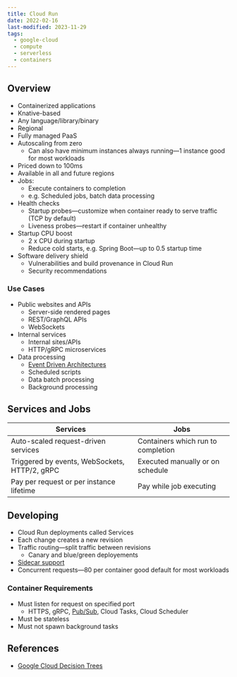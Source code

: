 ```yaml
---
title: Cloud Run
date: 2022-02-16
last-modified: 2023-11-29
tags:
  - google-cloud
  - compute
  - serverless
  - containers
---
```


## Overview

- Containerized applications
- Knative-based
- Any language/library/binary
- Regional
- Fully managed PaaS
- Autoscaling from zero
	- Can also have minimum instances always running—1 instance good for most workloads
- Priced down to 100ms
- Available in all and future regions
- Jobs:
	- Execute containers to completion
	- e.g. Scheduled jobs, batch data processing
- Health checks
	- Startup probes—customize when container ready to serve traffic (TCP by default)
	- Liveness probes—restart if container unhealthy
- Startup CPU boost
	- 2 x CPU during startup
	- Reduce cold starts, e.g. Spring Boot—up to 0.5 startup time
- Software delivery shield
	- Vulnerabilities and build provenance in Cloud Run
	- Security recommendations

### Use Cases

- Public websites and APIs
	- Server-side rendered pages
	- REST/GraphQL APIs
	- WebSockets
- Internal services
	- Internal sites/APIs
	- HTTP/gRPC microservices
- Data processing
	- [Event Driven Architectures](notes/Event%20Driven%20Architecture.md)
	- Scheduled scripts
	- Data batch processing
	- Background processing

## Services and Jobs

| Services                                      | Jobs                               |
| --------------------------------------------- | ---------------------------------- |
| Auto-scaled request-driven services           | Containers which run to completion |
| Triggered by events, WebSockets, HTTP/2, gRPC | Executed manually or on schedule   |
| Pay per request or per instance lifetime      | Pay while job executing            |

## Developing

- Cloud Run deployments called Services
- Each change creates a new revision
- Traffic routing—split traffic between revisions
	- Canary and blue/green deployements
- [Sidecar support](notes/Cloud%20Run%20Sidecars.md)
- Concurrent requests—80 per container good default for most workloads

### Container Requirements

- Must listen for request on specified port
	- HTTPS, gRPC, [Pub/Sub](notes/Pub%20Sub.md), Cloud Tasks, Cloud Scheduler
- Must be stateless
- Must not spawn background tasks

## References

- [Google Cloud Decision Trees](notes/moc/Google%20Cloud%20Decision%20Trees.md)
